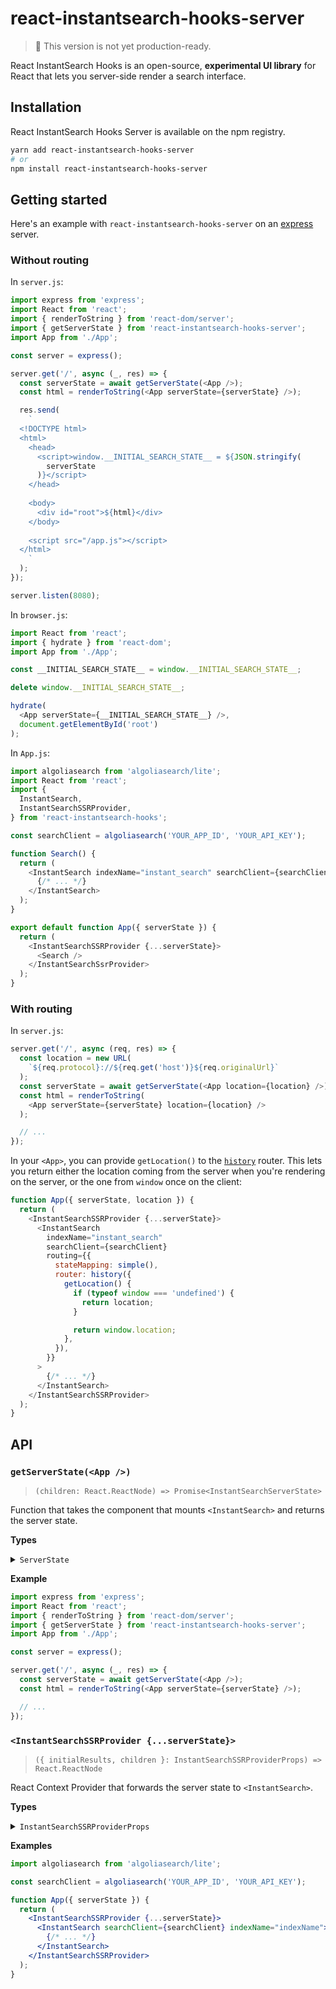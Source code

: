 # react-instantsearch-hooks-server

> 🚧 This version is not yet production-ready.

React InstantSearch Hooks is an open-source, **experimental UI library** for React that lets you server-side render a search interface.

## Installation

React InstantSearch Hooks Server is available on the npm registry.

```sh
yarn add react-instantsearch-hooks-server
# or
npm install react-instantsearch-hooks-server
```

## Getting started

Here's an example with `react-instantsearch-hooks-server` on an [express](https://github.com/expressjs/express) server.

### Without routing

In `server.js`:

```js
import express from 'express';
import React from 'react';
import { renderToString } from 'react-dom/server';
import { getServerState } from 'react-instantsearch-hooks-server';
import App from './App';

const server = express();

server.get('/', async (_, res) => {
  const serverState = await getServerState(<App />);
  const html = renderToString(<App serverState={serverState} />);

  res.send(
    `
  <!DOCTYPE html>
  <html>
    <head>
      <script>window.__INITIAL_SEARCH_STATE__ = ${JSON.stringify(
        serverState
      )}</script>
    </head>
    
    <body>
      <div id="root">${html}</div>
    </body>
    
    <script src="/app.js"></script>
  </html>
    `
  );
});

server.listen(8080);
```

In `browser.js`:

```js
import React from 'react';
import { hydrate } from 'react-dom';
import App from './App';

const __INITIAL_SEARCH_STATE__ = window.__INITIAL_SEARCH_STATE__;

delete window.__INITIAL_SEARCH_STATE__;

hydrate(
  <App serverState={__INITIAL_SEARCH_STATE__} />,
  document.getElementById('root')
);
```

In `App.js`:

```js
import algoliasearch from 'algoliasearch/lite';
import React from 'react';
import {
  InstantSearch,
  InstantSearchSSRProvider,
} from 'react-instantsearch-hooks';

const searchClient = algoliasearch('YOUR_APP_ID', 'YOUR_API_KEY');

function Search() {
  return (
    <InstantSearch indexName="instant_search" searchClient={searchClient}>
      {/* ... */}
    </InstantSearch>
  );
}

export default function App({ serverState }) {
  return (
    <InstantSearchSSRProvider {...serverState}>
      <Search />
    </InstantSearchSsrProvider>
  );
}
```

### With routing

In `server.js`:

```js
server.get('/', async (req, res) => {
  const location = new URL(
    `${req.protocol}://${req.get('host')}${req.originalUrl}`
  );
  const serverState = await getServerState(<App location={location} />);
  const html = renderToString(
    <App serverState={serverState} location={location} />
  );

  // ...
});
```

In your `<App>`, you can provide `getLocation()` to the [`history`](https://www.algolia.com/doc/api-reference/widgets/history-router/js/) router. This lets you return either the location coming from the server when you're rendering on the server, or the one from `window` once on the client:

```js
function App({ serverState, location }) {
  return (
    <InstantSearchSSRProvider {...serverState}>
      <InstantSearch
        indexName="instant_search"
        searchClient={searchClient}
        routing={{
          stateMapping: simple(),
          router: history({
            getLocation() {
              if (typeof window === 'undefined') {
                return location;
              }

              return window.location;
            },
          }),
        }}
      >
        {/* ... */}
      </InstantSearch>
    </InstantSearchSSRProvider>
  );
}
```

## API

### `getServerState(<App />)`

> `(children: React.ReactNode) => Promise<InstantSearchServerState>`

Function that takes the component that mounts `<InstantSearch>` and returns the server state.

**Types**

<details>
<summary><code>ServerState</code></summary>

```ts
import type {
  PlainSearchParameters,
  SearchResults,
} from 'algoliasearch-helper';

type InitialResult = {
  state: PlainSearchParameters;
  results: SearchResults['_rawResults'];
};

type InitialResults = Record<string, InitialResult>;

type InstantSearchServerState = {
  initialResults: InitialResults;
};
```

</details>

**Example**

```js
import express from 'express';
import React from 'react';
import { renderToString } from 'react-dom/server';
import { getServerState } from 'react-instantsearch-hooks-server';
import App from './App';

const server = express();

server.get('/', async (_, res) => {
  const serverState = await getServerState(<App />);
  const html = renderToString(<App serverState={serverState} />);

  // ...
});
```

### `<InstantSearchSSRProvider {...serverState}>`

> `({ initialResults, children }: InstantSearchSSRProviderProps) => React.ReactNode`

React Context Provider that forwards the server state to `<InstantSearch>`.

**Types**

<details>
<summary><code>InstantSearchSSRProviderProps</code></summary>

```ts
type InstantSearchSSRProviderProps = Partial<InstantSearchServerState> & {
  children?: ReactNode;
};
```

</details>

**Examples**

```jsx
import algoliasearch from 'algoliasearch/lite';

const searchClient = algoliasearch('YOUR_APP_ID', 'YOUR_API_KEY');

function App({ serverState }) {
  return (
    <InstantSearchSSRProvider {...serverState}>
      <InstantSearch searchClient={searchClient} indexName="indexName">
        {/* ... */}
      </InstantSearch>
    </InstantSearchSSRProvider>
  );
}
```
